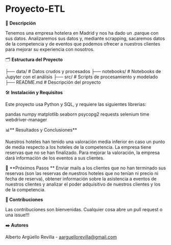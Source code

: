 # Proyecto-ETL

📖 **Descripción**

Tenemos una empresa hotelera en Madrid y nos ha dado un .parque con sus datos. Analizaremos sus datos y, mediante scrapping, sacaremos datos de la competencia y de eventos que podemos ofrecer a nuestros clientes para mejorar su experiencia con nosotros.

🗂️ **Estructura del Proyecto**

├── data/                # Datos crudos y procesados
├── notebooks/           # Notebooks de Jupyter con el análisis
├── src/                 # Scripts de procesamiento y modelado
├── README.md            # Descripción del proyecto

🛠️ **Instalación y Requisitos**

Este proyecto usa Python y SQL, y requiere las siguientes librerias:

pandas
numpy
matplotlib
seaborn
psycopg2
requests
selenium
time
webdriver-manager

📊** Resultados y Conclusiones**

Nuestros hoteles han tenido una valoración media inferior en caso un punto de media respecto a los hoteles de la competencia. La empresa tiene reservas que no se han finalizado. Para mejorar la valoración, la empresa dará información de los eventos a sus clientes.

🔄 **Próximos Pasos
**
Enviar mails a los clientes que no han terminado sus reservas (son las reservas de nuestros hoteles que no tenían ni precio ni fecha de reserva), obtener información sobre la asistencia a eventos de nuestros clientes y analizar el poder adquisitivo de nuestros clientes y los de la competencia.

**🤝 Contribuciones**

Las contribuciones son bienvenidas. Cualquier cosa abre un pull request o una issue!!!

**✒️ Autores**

Alberto Argüello Revilla - aarguellorevilla@gmail.com
